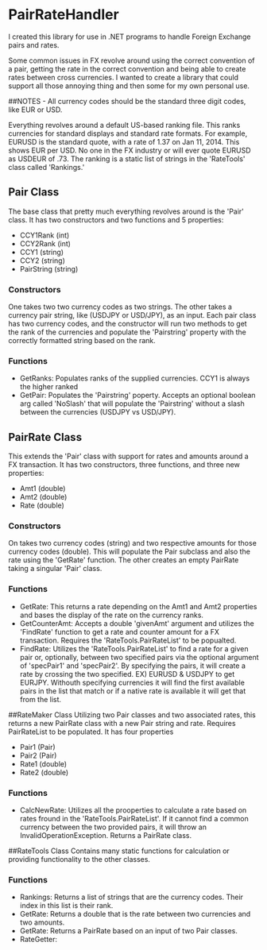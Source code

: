 PairRateHandler
===============

I created this library for use in .NET programs to handle Foreign Exchange pairs and rates.

Some common issues in FX revolve around using the correct convention of a pair, getting the rate in the correct convention
and being able to create rates between cross currencies.  I wanted to create a library that could support all those annoying thing
and then some for my own personal use.  

##NOTES - All currency codes should be the standard three digit codes, like EUR or USD.  

Everything revolves around a 
default US-based ranking file.  This ranks currencies for standard displays and standard rate formats.  For example,
EURUSD is the standard quote, with a rate of 1.37 on Jan 11, 2014.  This shows EUR per USD.  No one in the FX industry or 
will ever quote EURUSD as USDEUR of .73.  The ranking is a static list of strings in the 'RateTools' class called 'Rankings.'

## Pair Class
The base class that pretty much everything revolves around is the 'Pair' class.  It has 
two constructors and two functions and 5 properties:
- CCY1Rank (int)
- CCY2Rank (int)
- CCY1 (string)
- CCY2 (string)
- PairString (string)

### Constructors
One takes two two currency codes as two strings. 
The other takes a currency pair string, like (USDJPY or USD/JPY), as an input.  Each pair class has two currency codes, and 
the constructor will run two methods to get the rank of the currencies and populate the 'Pairstring' property with the 
correctly formatted string based on the rank.

### Functions
- GetRanks: Populates ranks of the supplied currencies.  CCY1 is always the higher ranked
- GetPair: Populates the 'Pairstring' poperty.  Accepts an optional boolean arg called 'NoSlash' that will populate the 'Pairstring' without a slash between the currencies (USDJPY vs USD/JPY).


## PairRate Class
This extends the 'Pair' class with support for rates and amounts around a FX transaction.  It has two constructors, three functions, and three new properties:
- Amt1 (double)
- Amt2 (double)
- Rate (double)

### Constructors
On takes two currency codes (string) and two respective amounts for those currency codes (double).  This will populate the Pair subclass and also the rate using the 'GetRate' function.  The other creates an empty PairRate taking a singular 'Pair' class.

### Functions
- GetRate: This returns a rate depending on the Amt1 and Amt2 properties and bases the display of the rate on the currency ranks.
- GetCounterAmt: Accepts a double 'givenAmt' argument and utilizes the 'FindRate' function to get a rate and counter amount for a FX transaction.  Requires the 'RateTools.PairRateList' to be popualted.
- FindRate:  Utilizes the 'RateTools.PairRateList' to find a rate for a given pair or, optionally, between two specified pairs via the optional argument of 'specPair1' and 'specPair2'.  By specifying the pairs, it will create a rate by crossing the two specified.  EX) EURUSD & USDJPY to get EURJPY.  Withouth specifying currencies it will find the first available pairs in the list that match or if a native rate is available it will get that from the list.  


##RateMaker Class
Utilizing two Pair classes and two associated rates, this returns a new PairRate class with a new Pair string and rate.  Requires PairRateList to be populated. It has four properties
- Pair1 (Pair)
- Pair2 (Pair)
- Rate1 (double)
- Rate2 (double)

### Functions
- CalcNewRate:  Utilizes all the prooperties to calculate a rate based on rates fround in the 'RateTools.PairRateList'.  If it cannot find a common currency between the two provided pairs, it will throw an InvalidOperationException.  Returns a PairRate class. 


##RateTools Class
Contains many static functions for calculation or providing functionality to the other classes.  

### Functions
- Rankings: Returns a list of strings that are the currency codes.  Their index in this list is their rank.
- GetRate: Returns a double that is the rate between two currencies and two amounts.
- GetRate: Returns a PairRate based on an input of two Pair classes.
- RateGetter: 

